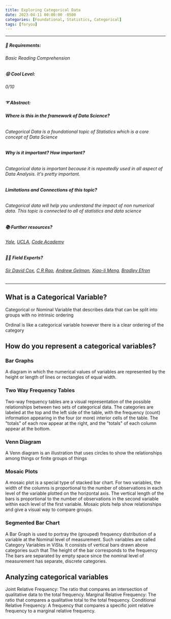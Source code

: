 ```yaml
---
title: Exploring Categorical Data
date: 2023-04-11 00:00:00 -0500
categories: [Foundational, Statistics, Categorical]
tags: [foryou]
---
```


----
##### 📑 **Requirements**:
###### Basic Reading Comprehension

##### 😝 **Cool Level**:
###### 0/10

##### ➰ **Abstract**:
###### **Where is this in the framework of Data Science?**
###### Categorical Data is a foundational topic of Statistics which is a core concept of Data Science
###### **Why is it important? How important?**
###### Categorical data is important because it is repeatedly used in all aspect of Data Analysis. It's pretty important.
###### **Limitations and Connections of this topic?**
###### Categorical data will help you understand the impact of non numerical data. This topic is connected to all of statistics and data science
##### 📚 **Further resources?**
###### [Yale](http://www.stat.yale.edu/Courses/1997-98/101/catdat.htm), [UCLA](https://stats.oarc.ucla.edu/other/mult-pkg/whatstat/what-is-the-difference-between-categorical-ordinal-and-interval-variables/), [Code Academy](https://www.codecademy.com/learn/dsaly-advanced-exploratory-data-analysis/modules/stats-summary-statistics-for-categorical-data/cheatsheet)
##### 👩‍⚕️ **Field Experts?**
###### [Sir David Cox](https://en.wikipedia.org/wiki/David_Cox_(statistician)), [C R Rao](https://en.wikipedia.org/wiki/C._R._Rao), [Andrew Gelman](https://en.wikipedia.org/wiki/Andrew_Gelman), [Xiao-li Meng](https://en.wikipedia.org/wiki/Xiao-Li_Meng), [Bradley Efron](https://en.wikipedia.org/wiki/Bradley_Efron)

----

## What is a Categorical Variable?
Categorical or Nominal Variable that describes data that can be split into groups with no intrinsic ordering 

Ordinal is like a categorical variable however there is a clear ordering of the category

## How do you represent a categorical variables?
### Bar Graphs
A diagram in which the numerical values of variables are represented by the height or length of lines or rectangles of equal width.
### Two Way Frequency Tables 
Two-way frequency tables are a visual representation of the possible relationships between two sets of categorical data. The categories are labeled at the top and the left side of the table, with the frequency (count) information appearing in the four (or more) interior cells of the table. The "totals" of each row appear at the right, and the "totals" of each column appear at the bottom.
### Venn Diagram
A Venn diagram is an illustration that uses circles to show the relationships among things or finite groups of things
### Mosaic Plots
A mosaic plot is a special type of stacked bar chart. For two variables, the width of the columns is proportional to the number of observations in each level of the variable plotted on the horizontal axis. The vertical length of the bars is proportional to the number of observations in the second variable within each level of the first variable.
Mosaic plots help show relationships and give a visual way to compare groups.
### Segmented Bar Chart
A Bar Graph is used to portray the (grouped) frequency distribution of a variable at the Nominal level of measurement. Such variables are called Category Variables in ViSta. It consists of vertical bars drawn above categories such that
The height of the bar corresponds to the frequency
The bars are separated by empty space since the nominal level of measurement has separate, discrete categories.

## Analyzing categorical variables
Joint Relative Frequency: The ratio that compares an intersection of qualitative data to the total frequency.
Marginal Relative Frequency: The ratio that compares a qualitative total to the total frequency.
Conditional Relative Frequency: A frequency that compares a specific joint relative frequency to a marginal relative frequency.



